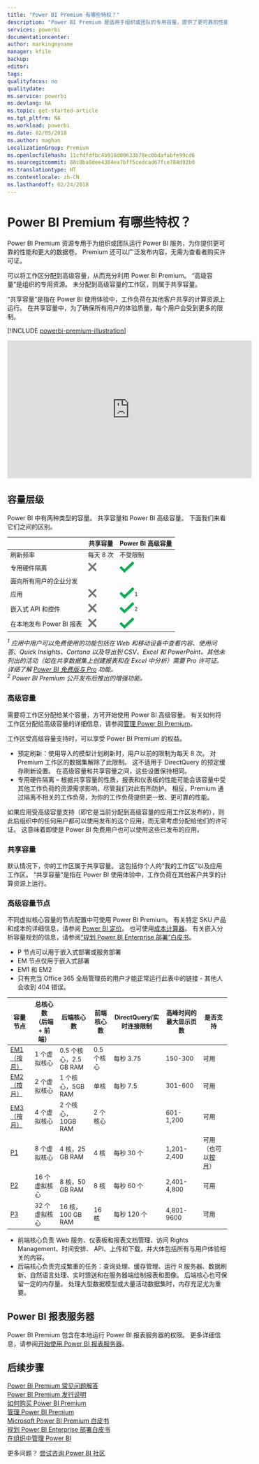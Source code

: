 ```yaml
---
title: "Power BI Premium 有哪些特权？"
description: "Power BI Premium 是适用于组织或团队的专用容量，提供了更可靠的性能和更大的数据卷，使你无需购买每用户许可证。"
services: powerbi
documentationcenter: 
author: markingmyname
manager: kfile
backup: 
editor: 
tags: 
qualityfocus: no
qualitydate: 
ms.service: powerbi
ms.devlang: NA
ms.topic: get-started-article
ms.tgt_pltfrm: NA
ms.workload: powerbi
ms.date: 02/05/2018
ms.author: maghan
LocalizationGroup: Premium
ms.openlocfilehash: 11cfdfdfbc4b918d00633b78ec0bdafabfe99cd6
ms.sourcegitcommit: 88c8ba8dee4384ea7bff5cedcad67fce784d92b0
ms.translationtype: HT
ms.contentlocale: zh-CN
ms.lasthandoff: 02/24/2018
---
```

# <a name="power-bi-premium---what-is-it"></a>Power BI Premium 有哪些特权？
Power BI Premium 资源专用于为组织或团队运行 Power BI 服务，为你提供更可靠的性能和更大的数据卷。 Premium 还可以广泛发布内容，无需为查看者购买许可证。

可以将工作区分配到高级容量，从而充分利用 Power BI Premium。 “高级容量”是组织的专用资源。 未分配到高级容量的工作区，则属于共享容量。

“共享容量”是指在 Power BI 使用体验中，工作负荷在其他客户共享的计算资源上运行。 在共享容量中，为了确保所有用户的体验质量，每个用户会受到更多的限制。

[!INCLUDE [powerbi-premium-illustration](./includes/powerbi-premium-illustration.md)]

<iframe width="560" height="315" src="https://www.youtube.com/embed/lNQDkN0GXzU?rel=0&amp;showinfo=0" frameborder="0" allowfullscreen></iframe>

## <a name="capacity-tiers"></a>容量层级
Power BI 中有两种类型的容量。 共享容量和 Power BI 高级容量。 下面我们来看它们之间的区别。

|  | 共享容量 | Power BI 高级容量 |
| --- | --- | --- |
| 刷新频率 |每天 8 次 |不受限制 |
| 专用硬件隔离 |![](media/service-premium/not-available.png "不可用") |![](media/service-premium/available.png "可用") |
| 面向所有用户的企业分发 | | |
| 应用 |![](media/service-premium/not-available.png "不可用") |![](media/service-premium/available.png "可用")<sup>1</sup> |
| 嵌入式 API 和控件 |![](media/service-premium/not-available.png "不可用") |![](media/service-premium/available.png "可用")<sup>2</sup> |
| 在本地发布 Power BI 报表 |![](media/service-premium/not-available.png "不可用") |![](media/service-premium/available.png "可用") |

*<sup>1</sup> 应用中用户可以免费使用的功能包括在 Web 和移动设备中查看内容、使用问答、Quick Insights、Cortana 以及导出到 CSV、Excel 和 PowerPoint。其他未列出的活动（如在共享数据集上创建报表和在 Excel 中分析）需要 Pro 许可证。详细了解 [Power BI 免费版与 Pro](service-free-vs-pro.md) 功能。*  
*<sup>2</sup> Power BI Premium 公开发布后推出的增强功能。*

### <a name="premium-capacity"></a>高级容量
需要将工作区分配给某个容量，方可开始使用 Power BI 高级容量。 有关如何将工作区分配给高级容量的详细信息，请参阅[管理 Power BI Premium](service-admin-premium-manage.md)。

工作区受高级容量支持时，可以享受 Power BI Premium 的权益。

* 预定刷新：使用导入的模型计划刷新时，用户以前的限制为每天 8 次。 对 Premium 工作区的数据集解除了此限制。 这不适用于 DirectQuery 的预定缓存刷新设置。 在高级容量和共享容量之间，这些设置保持相同。
* 专用硬件隔离 – 根据共享容量的性质，报表和仪表板的性能可能会该容量中受其他工作负荷的资源需求影响，尽管我们对此有所防护。 相反，Premium 通过隔离不相关的工作负荷，为你的工作负荷提供更一致、更可靠的性能。

如果应用受高级容量支持（即它是当前分配到高级容量的应用工作区发布的），则此后组织中的任何用户都可以使用发布的这个应用，而无需考虑分配给他们的许可证。 这意味着即使是 Power BI 免费用户也可以使用这些已发布的应用。

### <a name="shared-capacity"></a>共享容量
默认情况下，你的工作区属于共享容量。 这包括你个人的“我的工作区”以及应用工作区。 “共享容量”是指在 Power BI 使用体验中，工作负荷在其他客户共享的计算资源上运行。

<a name="premiumskus"/>

### <a name="premium-capacity-nodes"></a>高级容量节点
不同虚拟核心容量的节点配置中可使用 Power BI Premium。 有关特定 SKU 产品和成本的详细信息，请参阅 [Power BI 定价](https://powerbi.microsoft.com/pricing/)。 也可使用[成本计算器](https://powerbi.microsoft.com/calculator/)。 有关嵌入分析容量规划的信息，请参阅[“规划 Power BI Enterprise 部署”白皮书](https://aka.ms/pbienterprisedeploy)。

* P 节点可以用于嵌入式部署或服务部署
* EM 节点仅用于嵌入式部署
* EM1 和 EM2 
* 只有充当 Office 365 全局管理员的用户才能正常运行此表中的链接 - 其他人会收到 404 错误。 

| 容量节点 | 总核心数<br/>（后端 + 前端） | 后端核心数 | 前端核心数 | DirectQuery/实时连接限制 | 高峰时间的最大显示页数 | 是否支持 |
| --- | --- | --- | --- | --- | --- | --- |
| [EM1（按月）](https://portal.office.com/SubscriptionDetails?OfferId=4004702D-749C-4F74-BF47-3048F1833780&adminportal=1) |1 个虚拟核心 |0.5 个核心，2.5 GB RAM |0.5 个核心 |每秒 3.75 |150-300 |可用 |
| [EM2（按月）](https://portal.office.com/SubscriptionDetails?OfferId=4004702D-749C-4F74-BF47-3048F1833780&adminportal=1) |2 个虚拟核心 |1 个核心，5GB RAM |单核 |每秒 7.5 |301-600 |可用 |
| [EM3（按月）](https://portal.office.com/SubscriptionDetails?OfferId=4004702D-749C-4F74-BF47-3048F1833780&adminportal=1) |4 个虚拟核心 |2 个核心，10GB RAM |2 个核心 | |601-1,200 |可用 |
| [P1](https://portal.office.com/SubscriptionDetails?OfferId=b3ec5615-cc11-48de-967d-8d79f7cb0af1&adminportal=1) |8 个虚拟核心 |4 核，25 GB RAM |4 核 |每秒 30 个 |1,201-2,400 |可用（也可以[按月](https://portal.office.com/SubscriptionDetails?OfferId=E4C8EDD3-74A1-4D42-A738-C647972FBE81&adminportal=1)） |
| [P2](https://portal.office.com/SubscriptionDetails?OfferId=062F2AA7-B4BC-4B0E-980F-2072102D8605&adminportal=1) |16 个虚拟核心 |8 核，50 GB RAM |8 核 |每秒 60 个 |2,401-4,800 |可用 |
| [P3](https://portal.office.com/SubscriptionDetails?OfferId=40c7d673-375c-42a1-84ca-f993a524fed0&adminportal=1) |32 个虚拟核心 |16 核，100 GB RAM |16 核 |每秒 120 个 |4,801-9600 |可用 |

* 前端核心负责 Web 服务、仪表板和报表文档管理、访问 Rights Management、时间安排、 API、上传和下载，并大体包括所有与用户体验相关的内容。
* 后端核心负责完成繁重的任务：查询处理、缓存管理、运行 R 服务器、数据刷新、自然语言处理、实时馈送和在服务器端绘制报表和图像。 后端核心也可保留一定的内存量。 处理大型数据模型或大量活动数据集时，内存充足尤为重要。

## <a name="power-bi-report-server"></a>Power BI 报表服务器
Power BI Premium 包含在本地运行 Power BI 报表服务器的权限。 更多详细信息，请参阅[开始使用 Power BI 报表服务器](report-server/get-started.md)。

## <a name="next-steps"></a>后续步骤
[Power BI Premium 常见问题解答](service-premium-faq.md)  
[Power BI Premium 发行说明](service-premium-release-notes.md)  
[如何购买 Power BI Premium](service-admin-premium-purchase.md)  
[管理 Power BI Premium](service-admin-premium-manage.md)  
[Microsoft Power BI Premium 白皮书](https://aka.ms/pbipremiumwhitepaper)  
[规划 Power BI Enterprise 部署白皮书](https://aka.ms/pbienterprisedeploy)  
[在组织中管理 Power BI](service-admin-administering-power-bi-in-your-organization.md)  

更多问题？ [尝试咨询 Power BI 社区](https://community.powerbi.com/)

